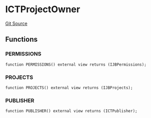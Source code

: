 # ICTProjectOwner
[Git Source](https://github.com/mejango/croptop-core/blob/5d3db1b227bc3b1304f2032a17d2b64e4f748d4f/src/interfaces/ICTProjectOwner.sol)


## Functions
### PERMISSIONS


```solidity
function PERMISSIONS() external view returns (IJBPermissions);
```

### PROJECTS


```solidity
function PROJECTS() external view returns (IJBProjects);
```

### PUBLISHER


```solidity
function PUBLISHER() external view returns (ICTPublisher);
```

